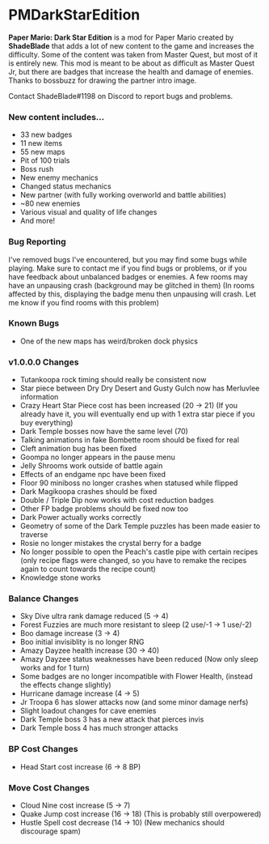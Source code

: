 # PMDarkStarEdition
**Paper Mario: Dark Star Edition** is a mod for Paper Mario created by **ShadeBlade** that adds a lot of new content to the game and increases the difficulty.
Some of the content was taken from Master Quest, but most of it is entirely new.
This mod is meant to be about as difficult as Master Quest Jr, but there are badges that increase the health and damage of enemies.
Thanks to bossbuzz for drawing the partner intro image.

Contact ShadeBlade#1198 on Discord to report bugs and problems.

### **New content includes...**
- 33 new badges
- 11 new items
- 55 new maps
- Pit of 100 trials
- Boss rush
- New enemy mechanics
- Changed status mechanics
- New partner (with fully working overworld and battle abilities)
- ~80 new enemies
- Various visual and quality of life changes
- And more!

### Bug Reporting
I've removed bugs I've encountered, but you may find some bugs while playing.
Make sure to contact me if you find bugs or problems, or if you have feedback about unbalanced badges or enemies.
A few rooms may have an unpausing crash (background may be glitched in them) (In rooms affected by this, displaying the badge menu then unpausing will crash. Let me know if you find rooms with this problem)

### Known Bugs
- One of the new maps has weird/broken dock physics 

### v1.0.0.0 Changes
- Tutankoopa rock timing should really be consistent now
- Star piece between Dry Dry Desert and Gusty Gulch now has Merluvlee information
- Crazy Heart Star Piece cost has been increased (20 -> 21) (If you already have it, you will eventually end up with 1 extra star piece if you buy everything)
- Dark Temple bosses now have the same level (70)
- Talking animations in fake Bombette room should be fixed for real
- Cleft animation bug has been fixed
- Goompa no longer appears in the pause menu
- Jelly Shrooms work outside of battle again
- Effects of an endgame npc have been fixed
- Floor 90 miniboss no longer crashes when statused while flipped
- Dark Magikoopa crashes should be fixed
- Double / Triple Dip now works with cost reduction badges
- Other FP badge problems should be fixed now too
- Dark Power actually works correctly
- Geometry of some of the Dark Temple puzzles has been made easier to traverse
- Rosie no longer mistakes the crystal berry for a badge
- No longer possible to open the Peach's castle pipe with certain recipes (only recipe flags were changed, so you have to remake the recipes again to count towards the recipe count)
- Knowledge stone works

### Balance Changes
- Sky Dive ultra rank damage reduced (5 -> 4)
- Forest Fuzzies are much more resistant to sleep (2 use/-1 -> 1 use/-2)
- Boo damage increase (3 -> 4)
- Boo initial invisiblity is no longer RNG
- Amazy Dayzee health increase (30 -> 40)
- Amazy Dayzee status weaknesses have been reduced (Now only sleep works and for 1 turn)
- Some badges are no longer incompatible with Flower Health, (instead the effects change slightly)
- Hurricane damage increase (4 -> 5)
- Jr Troopa 6 has slower attacks now (and some minor damage nerfs)
- Slight loadout changes for cave enemies
- Dark Temple boss 3 has a new attack that pierces invis
- Dark Temple boss 4 has much stronger attacks

### BP Cost Changes
- Head Start cost increase (6 -> 8 BP)

### Move Cost Changes
- Cloud Nine cost increase (5 -> 7)
- Quake Jump cost increase (16 -> 18) (This is probably still overpowered)
- Hustle Spell cost decrease (14 -> 10) (New mechanics should discourage spam)